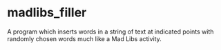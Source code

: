 # madlibs_filler
A program which inserts words in a string of text at indicated points with randomly chosen words much like a Mad Libs activity.
